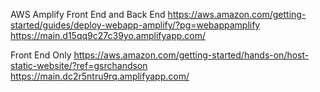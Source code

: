 AWS Amplify
Front End and Back End
https://aws.amazon.com/getting-started/guides/deploy-webapp-amplify/?pg=webappamplify
https://main.d15qq9c27c39yo.amplifyapp.com/



Front End Only
https://aws.amazon.com/getting-started/hands-on/host-static-website/?ref=gsrchandson
https://main.dc2r5ntru9rq.amplifyapp.com/
